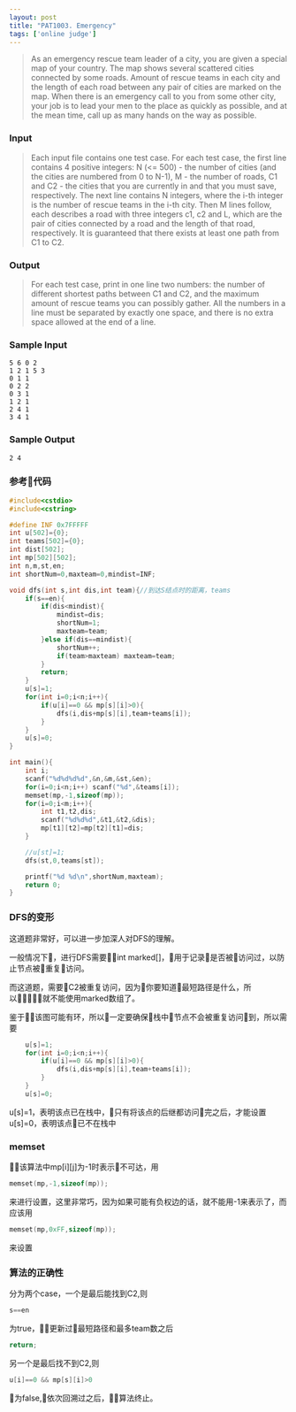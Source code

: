 ```yaml
---
layout: post
title: "PAT1003. Emergency"
tags: ['online judge']
---
```

>As an emergency rescue team leader of a city, you are given a special map of your country. The map shows several scattered cities connected by some roads. Amount of rescue teams in each city and the length of each road between any pair of cities are marked on the map. When there is an emergency call to you from some other city, your job is to lead your men to the place as quickly as possible, and at the mean time, call up as many hands on the way as possible.

### Input
>Each input file contains one test case. For each test case, the first line contains 4 positive integers: N (<= 500) - the number of cities (and the cities are numbered from 0 to N-1), M - the number of roads, C1 and C2 - the cities that you are currently in and that you must save, respectively. The next line contains N integers, where the i-th integer is the number of rescue teams in the i-th city. Then M lines follow, each describes a road with three integers c1, c2 and L, which are the pair of cities connected by a road and the length of that road, respectively. It is guaranteed that there exists at least one path from C1 to C2.

### Output
>For each test case, print in one line two numbers: the number of different shortest paths between C1 and C2, and the maximum amount of rescue teams you can possibly gather.
All the numbers in a line must be separated by exactly one space, and there is no extra space allowed at the end of a line.

### Sample Input
```
5 6 0 2
1 2 1 5 3
0 1 1
0 2 2
0 3 1
1 2 1
2 4 1
3 4 1
```

### Sample Output
```
2 4
```

### 参考代码
```cpp
#include<cstdio>
#include<cstring>

#define INF 0x7FFFFF
int u[502]={0};
int teams[502]={0};
int dist[502];
int mp[502][502];
int n,m,st,en;
int shortNum=0,maxteam=0,mindist=INF;

void dfs(int s,int dis,int team){//到达S结点时的距离，teams
    if(s==en){
        if(dis<mindist){
            mindist=dis;
            shortNum=1;
            maxteam=team;
        }else if(dis==mindist){
            shortNum++;
            if(team>maxteam) maxteam=team;
        }
        return;
    }
    u[s]=1;
    for(int i=0;i<n;i++){
        if(u[i]==0 && mp[s][i]>0){
            dfs(i,dis+mp[s][i],team+teams[i]);
        }
    }
    u[s]=0;
}

int main(){
    int i;
    scanf("%d%d%d%d",&n,&m,&st,&en);
    for(i=0;i<n;i++) scanf("%d",&teams[i]);
    memset(mp,-1,sizeof(mp));
    for(i=0;i<m;i++){
        int t1,t2,dis;
        scanf("%d%d%d",&t1,&t2,&dis);
        mp[t1][t2]=mp[t2][t1]=dis;
    }

    //u[st]=1;
    dfs(st,0,teams[st]);

    printf("%d %d\n",shortNum,maxteam);
    return 0;
}
```

### DFS的变形

这道题非常好，可以进一步加深人对DFS的理解。

一般情况下，进行DFS需要int marked[]，用于记录是否被访问过，以防止节点被重复访问。

而这道题，需要C2被重复访问，因为你要知道最短路径是什么，所以就不能使用marked数组了。

鉴于该图可能有环，所以一定要确保栈中节点不会被重复访问到，所以需要
```cpp
    u[s]=1;
    for(int i=0;i<n;i++){
        if(u[i]==0 && mp[s][i]>0){
            dfs(i,dis+mp[s][i],team+teams[i]);
        }
    }
    u[s]=0;
```
u[s]=1，表明该点已在栈中，只有将该点的后继都访问完之后，才能设置u[s]=0，表明该点已不在栈中

### memset

该算法中mp[i][j]为-1时表示不可达，用
```cpp
memset(mp,-1,sizeof(mp));
```
来进行设置，这里非常巧，因为如果可能有负权边的话，就不能用-1来表示了，而应该用
```cpp
memset(mp,0xFF,sizeof(mp));
```
来设置

### 算法的正确性

分为两个case，一个是最后能找到C2,则
```cpp
s==en
```
为true，更新过最短路径和最多team数之后
```cpp
return;
```
另一个是最后找不到C2,则
```cpp
u[i]==0 && mp[s][i]>0
```
为false,依次回溯过之后，算法终止。

